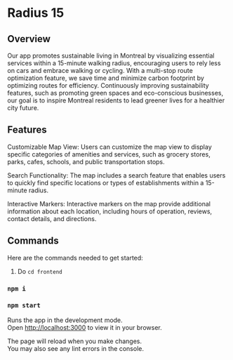 # Radius 15

## Overview

Our app promotes sustainable living in Montreal by visualizing essential services within a 15-minute walking radius, encouraging users to rely less on cars and embrace walking or cycling. With a multi-stop route optimization feature, we save time and minimize carbon footprint by optimizing routes for efficiency. Continuously improving sustainability features, such as promoting green spaces and eco-conscious businesses, our goal is to inspire Montreal residents to lead greener lives for a healthier city future.

## Features

Customizable Map View: Users can customize the map view to display specific categories of amenities and services, such as grocery stores, parks, cafes, schools, and public transportation stops.

Search Functionality: The map includes a search feature that enables users to quickly find specific locations or types of establishments within a 15-minute radius.

Interactive Markers: Interactive markers on the map provide additional information about each location, including hours of operation, reviews, contact details, and directions.

## Commands

Here are the commands needed to get started:
1. Do `cd frontend`

### `npm i`

### `npm start`
Runs the app in the development mode.\
Open [http://localhost:3000](http://localhost:3000) to view it in your browser.

The page will reload when you make changes.\
You may also see any lint errors in the console.



